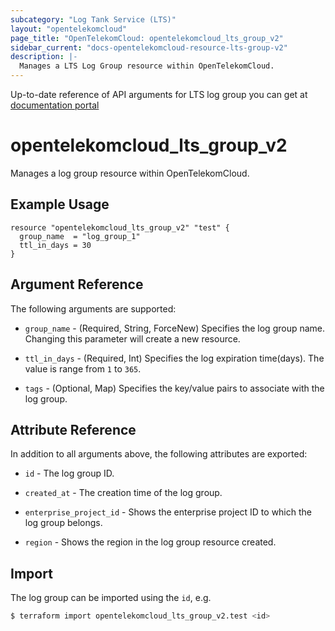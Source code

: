 ```yaml
---
subcategory: "Log Tank Service (LTS)"
layout: "opentelekomcloud"
page_title: "OpenTelekomCloud: opentelekomcloud_lts_group_v2"
sidebar_current: "docs-opentelekomcloud-resource-lts-group-v2"
description: |-
  Manages a LTS Log Group resource within OpenTelekomCloud.
---
```


Up-to-date reference of API arguments for LTS log group you can get at
[documentation portal](https://docs.otc.t-systems.com/log-tank-service/api-ref/apis/log_group_management/index.html)

# opentelekomcloud_lts_group_v2

Manages a log group resource within OpenTelekomCloud.

## Example Usage

```hcl
resource "opentelekomcloud_lts_group_v2" "test" {
  group_name  = "log_group_1"
  ttl_in_days = 30
}
```

## Argument Reference

The following arguments are supported:

* `group_name` - (Required, String, ForceNew) Specifies the log group name. Changing this parameter will create a new resource.

* `ttl_in_days` - (Required, Int) Specifies the log expiration time(days).
  The value is range from `1` to `365`.

* `tags` - (Optional, Map) Specifies the key/value pairs to associate with the log group.

## Attribute Reference

In addition to all arguments above, the following attributes are exported:

* `id` - The log group ID.

* `created_at` - The creation time of the log group.

* `enterprise_project_id` - Shows the enterprise project ID to which the log group belongs.

* `region` - Shows the region in the log group resource created.

## Import

The log group can be imported using the `id`, e.g.

```bash
$ terraform import opentelekomcloud_lts_group_v2.test <id>
```
